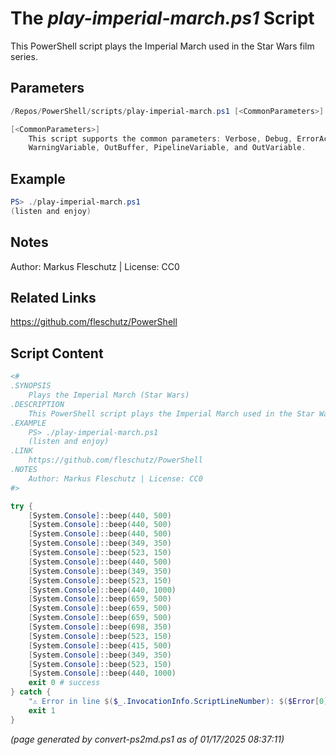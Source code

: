 The *play-imperial-march.ps1* Script
===========================

This PowerShell script plays the Imperial March used in the Star Wars film series.

Parameters
----------
```powershell
/Repos/PowerShell/scripts/play-imperial-march.ps1 [<CommonParameters>]

[<CommonParameters>]
    This script supports the common parameters: Verbose, Debug, ErrorAction, ErrorVariable, WarningAction, 
    WarningVariable, OutBuffer, PipelineVariable, and OutVariable.
```

Example
-------
```powershell
PS> ./play-imperial-march.ps1
(listen and enjoy)

```

Notes
-----
Author: Markus Fleschutz | License: CC0

Related Links
-------------
https://github.com/fleschutz/PowerShell

Script Content
--------------
```powershell
<#
.SYNOPSIS
	Plays the Imperial March (Star Wars)
.DESCRIPTION
	This PowerShell script plays the Imperial March used in the Star Wars film series.
.EXAMPLE
	PS> ./play-imperial-march.ps1
	(listen and enjoy)
.LINK
	https://github.com/fleschutz/PowerShell
.NOTES
	Author: Markus Fleschutz | License: CC0
#>

try {
	[System.Console]::beep(440, 500)      
	[System.Console]::beep(440, 500)
	[System.Console]::beep(440, 500)       
	[System.Console]::beep(349, 350)       
	[System.Console]::beep(523, 150)       
	[System.Console]::beep(440, 500)       
	[System.Console]::beep(349, 350)       
	[System.Console]::beep(523, 150)       
	[System.Console]::beep(440, 1000)
	[System.Console]::beep(659, 500)       
	[System.Console]::beep(659, 500)       
	[System.Console]::beep(659, 500)       
	[System.Console]::beep(698, 350)       
	[System.Console]::beep(523, 150)       
	[System.Console]::beep(415, 500)       
	[System.Console]::beep(349, 350)       
	[System.Console]::beep(523, 150)       
	[System.Console]::beep(440, 1000)
	exit 0 # success
} catch {
	"⚠️ Error in line $($_.InvocationInfo.ScriptLineNumber): $($Error[0])"
	exit 1
}
```

*(page generated by convert-ps2md.ps1 as of 01/17/2025 08:37:11)*
